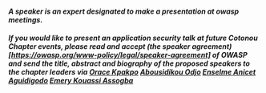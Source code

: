 #### <i>A speaker is an expert designated to make a presentation at owasp meetings.</i>
#### <i>If you would like to present an application security talk at future Cotonou Chapter events, please read and accept (the speaker agreement)[https://owasp.org/www-policy/legal/speaker-agreement] of OWASP and send the title, abstract and biography of the proposed speakers to the chapter leaders via [Orace Kpakpo](orace.kpakpo@owasp.org) [Abousidikou Odjo](abousidikou.odjo@owasp.org) [Enselme Anicet Aguidigodo](enselmeanicet.aguidigodo@owasp.ord) [Emery Kouassi Assogba](emerykouassi.assogba@owasp.org)</i>
